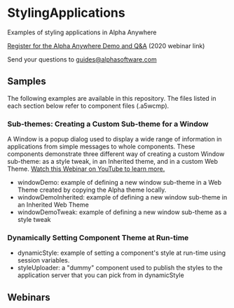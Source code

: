 # StylingApplications

Examples of styling applications in Alpha Anywhere

[Register for the Alpha Anywhere Demo and Q&A](https://register.gotowebinar.com/register/2151904088840275725) (2020 webinar link)

Send your questions to [guides@alphasoftware.com](mailto:guides@alphasoftware.com)


## Samples

The following examples are available in this repository. The files listed in each section below refer to component files (.a5wcmp).

### Sub-themes: Creating a Custom Sub-theme for a Window

A Window is a popup dialog used to display a wide range of information in applications from simple messages to whole components. These components demonstrate three different way of creating a custom Window sub-theme: as a style tweak, in an Inherited theme, and in a custom Web Theme. [Watch this Webinar on YouTube to learn more.](https://youtu.be/Udn-OTXaM0Y)

- windowDemo: example of defining a new window sub-theme in a Web Theme created by copying the Alpha theme locally.
- windowDemoInherited: example of defining a new window sub-theme in an Inherited Web Theme
- windowDemoTweak: example of defining a new window sub-theme as a style tweak

### Dynamically Setting Component Theme at Run-time

- dynamicStyle: example of setting a component's style at run-time using session variables.
- styleUploader: a "dummy" component used to publish the styles to the application server that you can pick from in dynamicStyle

## Webinars

<style>A series webinars on styling applications in Alpha Anywhere</style>


### <style> Part 1 - March 6, 2019

The first installment of a series of webinars on styling applications. In part 1, we start at the beginning. We discuss what an application _is_, define CSS, give a high-level overview of [Combinators](https://developer.mozilla.org/en-US/docs/Learn/CSS/Building_blocks/Selectors/Combinators) with a deep-ish dive into the [_.classname_ combinator](https://developer.mozilla.org/en-US/docs/Web/CSS/Descendant_combinator), breifly touch on Alpha Web Themes (what they are), and go through a demonstration of how to style buttons in a UX separately from the core web theme. 

[Watch the Webinar on YouTube!](https://youtu.be/TdIpjWX59AE)

### <style> Part 2 - March 27, 2019

In part 2, we take a look at using Style Tweaks to modify a system style - Alpha - and taking a look at how you might approach building up a set of Style Tweaks to modify the style for a project. We also talk about [Sass](https://sass-lang.com/) variables and nesting - a technique for grouping [descendent combinators](https://developer.mozilla.org/en-US/docs/Web/CSS/Descendant_combinator) with the same parent.

[Watch the Webinar on YouTube!](https://youtu.be/Udn-OTXaM0Y)

### Sub-Themes (and also JSON) - July 31, 2019

In this presentation, we discuss Sub-Themes and how to create your own Sub-Themes using the Web Theme Builder. During the webinar, we create a new Sub-Theme for a Window in the Alpha Web Theme. We also briefly talk about working with JSON data in Xbasic at the beginning of the webinar.

[Watch the Webinar on YouTube!](https://youtu.be/Zebxd8RDN_Q)

### Styling Apps - January 29, 2020

In this presentation, we take a look at the tools available in Alpha Anywhere for modifying the style of an application. This is a high-level overview of the various builders and settings in Alpha Anywhere used to style applications. The presentation for this webinar can be found in the 'presentations' directory of this repository.

[Watch the Webinar on YouTube!](https://youtu.be/7Y5CWBFHmYQ)

# Change Log
- Feb  6, 2020: Added link to Jan 29 webinar.
- Feb  6, 2020: Added UX components & a5w page demonstrating how to dyamically set the style at run-time with a session variable.
- Jan 29, 2020: Uploaded presentation for Jan 29, 2020 webinar
- Aug  2, 2019: Added UX components & styles created as part of the July 31, 2019 Webinar
- Mar 28, 2019: Updated README
- Mar 28, 2019: Created Repository

